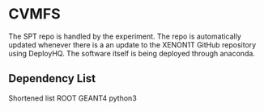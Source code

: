 # CVMFS

The SPT repo is handled by the experiment. The repo is automatically updated 
whenever there is a an update to the XENON1T GitHub repository using DeployHQ. 
The software itself is being deployed through anaconda.

## Dependency List

Shortened list
ROOT
GEANT4
python3